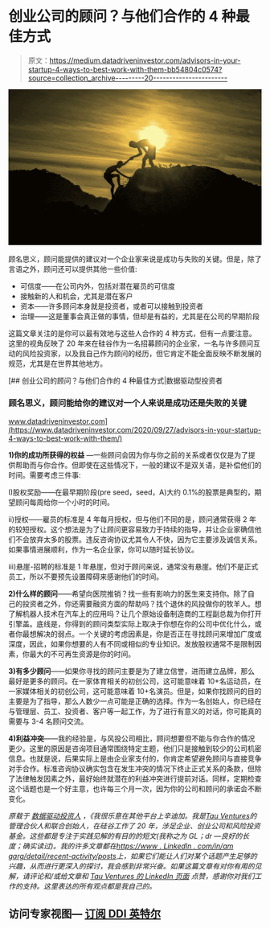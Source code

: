 # 创业公司的顾问？与他们合作的 4 种最佳方式

> 原文：<https://medium.datadriveninvestor.com/advisors-in-your-startup-4-ways-to-best-work-with-them-bb54804c0574?source=collection_archive---------20----------------------->

![](img/7a97a035ab3ef052056e434104d773a2.png)

顾名思义，顾问能提供的建议对一个企业家来说是成功与失败的关键。但是，除了言语之外，顾问还可以提供其他一些价值:

*   可信度——在公司内外，包括对潜在雇员的可信度
*   接触新的人和机会，尤其是潜在客户
*   资本——许多顾问本身就是投资者，或者可以接触到投资者
*   治理——这是董事会真正做的事情，但却是有益的，尤其是在公司的早期阶段

这篇文章关注的是你可以最有效地与这些人合作的 4 种方式，但有一点要注意。这里的视角反映了 20 年来在硅谷作为一名招募顾问的企业家，一名与许多顾问互动的风险投资家，以及我自己作为顾问的经历，但它肯定不能全面反映不断发展的规范，尤其是在世界其他地方。

[](https://www.datadriveninvestor.com/2020/09/27/advisors-in-your-startup-4-ways-to-best-work-with-them/) [## 创业公司的顾问？与他们合作的 4 种最佳方式|数据驱动型投资者

### 顾名思义，顾问能给你的建议对一个人来说是成功还是失败的关键

www.datadriveninvestor.com](https://www.datadriveninvestor.com/2020/09/27/advisors-in-your-startup-4-ways-to-best-work-with-them/) 

**1)你的成功所获得的权益** —一些顾问会因为你与你之前的关系或者仅仅是为了提供帮助而与你合作。但即使在这些情况下，一般的建议不是双关语，是补偿他们的时间。需要考虑三件事:

I)股权奖励——在最早期阶段(pre seed，seed，A)大约 0.1%的股票是典型的，期望顾问每周给你一个小时的时间。

ii)授权——雇员的标准是 4 年每月授权，但与他们不同的是，顾问通常获得 2 年的较短授权。这个想法是为了让顾问更容易致力于持续的指导，并让企业家确信他们不会放弃太多的股票。违反咨询协议尤其令人不快，因为它主要涉及诚信关系。如果事情进展顺利，作为一名企业家，你可以随时延长协议。

iii)悬崖-招聘的标准是 1 年悬崖，但对于顾问来说，通常没有悬崖。他们不是正式员工，所以不要预先设置障碍来感谢他们的时间。

**2)什么样的顾问**——希望向医院推销？找一些有影响力的医生来支持你。除了自己的投资者之外，你还需要融资方面的帮助吗？找个退休的风投做你的牧羊人。想了解机器人技术在汽车上的应用吗？让几个原始设备制造商的工程副总裁为你打开引擎盖。底线是，你得到的顾问类型实际上取决于你想在你的公司中优化什么，或者你最想解决的弱点。一个关键的考虑因素是，你是否正在寻找顾问来增加广度或深度，因此，如果你想要的人有不同或相似的专业知识。发放股权通常不是限制因素，你最大的不可再生资源是你的时间。

**3)有多少顾问**——如果你寻找的顾问主要是为了建立信誉，进而建立品牌，那么最好是更多的顾问。在一家体育相关的初创公司，这可能意味着 10+名运动员，在一家媒体相关的初创公司，这可能意味着 10+名演员。但是，如果你找顾问的目的主要是为了指导，那么人数少一点可能是正确的选择。作为一名创始人，你已经在与管理层、员工、投资者、客户等一起工作，为了进行有意义的对话，你可能真的需要与 3-4 名顾问交流。

**4)利益冲突**——我的经验是，与风投公司相比，顾问想要但不能与你合作的情况更少。这里的原因是咨询项目通常围绕特定主题，他们只是接触到较少的公司机密信息。也就是说，后果实际上是由企业家支付的，你肯定希望避免顾问与直接竞争对手合作。标准咨询协议确实包含在发生冲突的情况下终止正式关系的条款，但除了法律触发因素之外，最好始终就潜在的利益冲突进行提前对话。同样，定期检查这个话题也是一个好主意，也许每三个月一次，因为你的公司和顾问的承诺会不断变化。

*原载于* [*数据驱动投资人*](https://www.datadriveninvestor.com/2020/09/27/advisors-in-your-startup-4-ways-to-best-work-with-them/) *，《我很乐意在其他平台上辛迪加。我是*[*Tau Ventures*](https://www.linkedin.com/pulse/announcing-tau-ventures-amit-garg/)*的管理合伙人和联合创始人，在硅谷工作了 20 年，涉足企业、创业公司和风险投资基金。这些都是专注于实践见解的有目的的短文(我称之为 GL；dr —良好的长度；确实读过)。我的许多文章都在*[*https://www . LinkedIn . com/in/am garg/detail/recent-activity/posts*](https://www.linkedin.com/in/amgarg/detail/recent-activity/posts/)*上，如果它们能让人们对某个话题产生足够的兴趣，从而进行更深入的探讨，我会感到非常兴奋。如果这篇文章有对你有用的见解，请评论和/或给文章和* [*Tau Ventures 的 LinkedIn 页面*](https://www.linkedin.com/company/tauventures) *点赞，感谢你对我们工作的支持。这里表达的所有观点都是我自己的。*

## 访问专家视图— [订阅 DDI 英特尔](https://datadriveninvestor.com/ddi-intel)